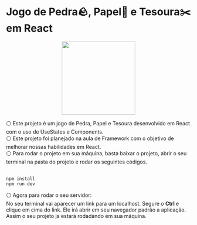 # Jogo de Pedra🪨, Papel📄 e Tesoura✂️ em React

<p align="center">
  <img src="https://cdn-icons-png.flaticon.com/512/6729/6729732.png" width="200" />
</p>

<div> ⚪ Este projeto é um jogo de Pedra, Papel e Tesoura desenvolvido em React com o uso de UseStates e Components. <br> ⚪ Este projeto foi planejado na aula de Framework com o objetivo de melhorar nossas habilidades em React. <br>⚪ Para rodar o projeto em sua máquina, basta baixar o projeto, abrir o seu terminal na pasta do projeto e rodar os seguintes códigos. </div> <br>

```
npm install 
npm run dev
```

⚪ Agora para rodar o seu servidor: <br>
No seu terminal vai aparecer um link para um localhost. Segure o <b> Ctrl </b> e clique em cima do link. Ele irá abrir em seu navegador padrão a aplicação. Assim o seu projeto ja estará rodadando em sua máquina. <br>
